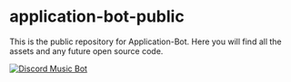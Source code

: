 # application-bot-public
This is the public repository for Application-Bot. Here you will find all the assets and any future open source code.

<a href="https://discordbots.org/bot/418842777720193037" >
  <img src="https://discordbots.org/api/widget/418842777720193037.svg" alt="Discord Music Bot" />
</a>
